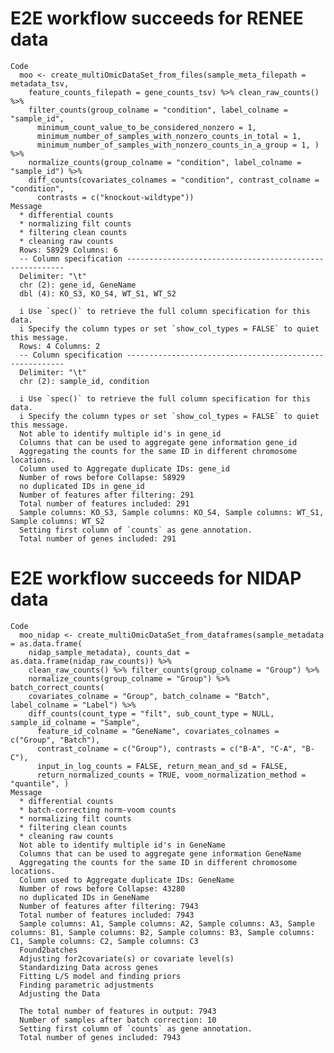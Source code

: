 # E2E workflow succeeds for RENEE data

    Code
      moo <- create_multiOmicDataSet_from_files(sample_meta_filepath = metadata_tsv,
        feature_counts_filepath = gene_counts_tsv) %>% clean_raw_counts() %>%
        filter_counts(group_colname = "condition", label_colname = "sample_id",
          minimum_count_value_to_be_considered_nonzero = 1,
          minimum_number_of_samples_with_nonzero_counts_in_total = 1,
          minimum_number_of_samples_with_nonzero_counts_in_a_group = 1, ) %>%
        normalize_counts(group_colname = "condition", label_colname = "sample_id") %>%
        diff_counts(covariates_colnames = "condition", contrast_colname = "condition",
          contrasts = c("knockout-wildtype"))
    Message
      * differential counts
      * normalizing filt counts
      * filtering clean counts
      * cleaning raw counts
      Rows: 58929 Columns: 6
      -- Column specification --------------------------------------------------------
      Delimiter: "\t"
      chr (2): gene_id, GeneName
      dbl (4): KO_S3, KO_S4, WT_S1, WT_S2
      
      i Use `spec()` to retrieve the full column specification for this data.
      i Specify the column types or set `show_col_types = FALSE` to quiet this message.
      Rows: 4 Columns: 2
      -- Column specification --------------------------------------------------------
      Delimiter: "\t"
      chr (2): sample_id, condition
      
      i Use `spec()` to retrieve the full column specification for this data.
      i Specify the column types or set `show_col_types = FALSE` to quiet this message.
      Not able to identify multiple id's in gene_id
      Columns that can be used to aggregate gene information gene_id
      Aggregating the counts for the same ID in different chromosome locations.
      Column used to Aggregate duplicate IDs: gene_id
      Number of rows before Collapse: 58929
      no duplicated IDs in gene_id
      Number of features after filtering: 291
      Total number of features included: 291
      Sample columns: KO_S3, Sample columns: KO_S4, Sample columns: WT_S1, Sample columns: WT_S2
      Setting first column of `counts` as gene annotation.
      Total number of genes included: 291

# E2E workflow succeeds for NIDAP data

    Code
      moo_nidap <- create_multiOmicDataSet_from_dataframes(sample_metadata = as.data.frame(
        nidap_sample_metadata), counts_dat = as.data.frame(nidap_raw_counts)) %>%
        clean_raw_counts() %>% filter_counts(group_colname = "Group") %>%
        normalize_counts(group_colname = "Group") %>% batch_correct_counts(
        covariates_colname = "Group", batch_colname = "Batch", label_colname = "Label") %>%
        diff_counts(count_type = "filt", sub_count_type = NULL, sample_id_colname = "Sample",
          feature_id_colname = "GeneName", covariates_colnames = c("Group", "Batch"),
          contrast_colname = c("Group"), contrasts = c("B-A", "C-A", "B-C"),
          input_in_log_counts = FALSE, return_mean_and_sd = FALSE,
          return_normalized_counts = TRUE, voom_normalization_method = "quantile", )
    Message
      * differential counts
      * batch-correcting norm-voom counts
      * normalizing filt counts
      * filtering clean counts
      * cleaning raw counts
      Not able to identify multiple id's in GeneName
      Columns that can be used to aggregate gene information GeneName
      Aggregating the counts for the same ID in different chromosome locations.
      Column used to Aggregate duplicate IDs: GeneName
      Number of rows before Collapse: 43280
      no duplicated IDs in GeneName
      Number of features after filtering: 7943
      Total number of features included: 7943
      Sample columns: A1, Sample columns: A2, Sample columns: A3, Sample columns: B1, Sample columns: B2, Sample columns: B3, Sample columns: C1, Sample columns: C2, Sample columns: C3
      Found2batches
      Adjusting for2covariate(s) or covariate level(s)
      Standardizing Data across genes
      Fitting L/S model and finding priors
      Finding parametric adjustments
      Adjusting the Data
      
      The total number of features in output: 7943
      Number of samples after batch correction: 10
      Setting first column of `counts` as gene annotation.
      Total number of genes included: 7943

